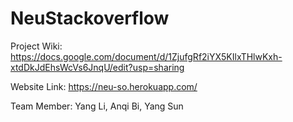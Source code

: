 # NeuStackoverflow

Project Wiki: https://docs.google.com/document/d/1ZjufgRf2iYX5KIlxTHlwKxh-xtdDkJdEhsWcVs6JnqU/edit?usp=sharing

Website Link: https://neu-so.herokuapp.com/

Team Member: Yang Li, Anqi Bi, Yang Sun
